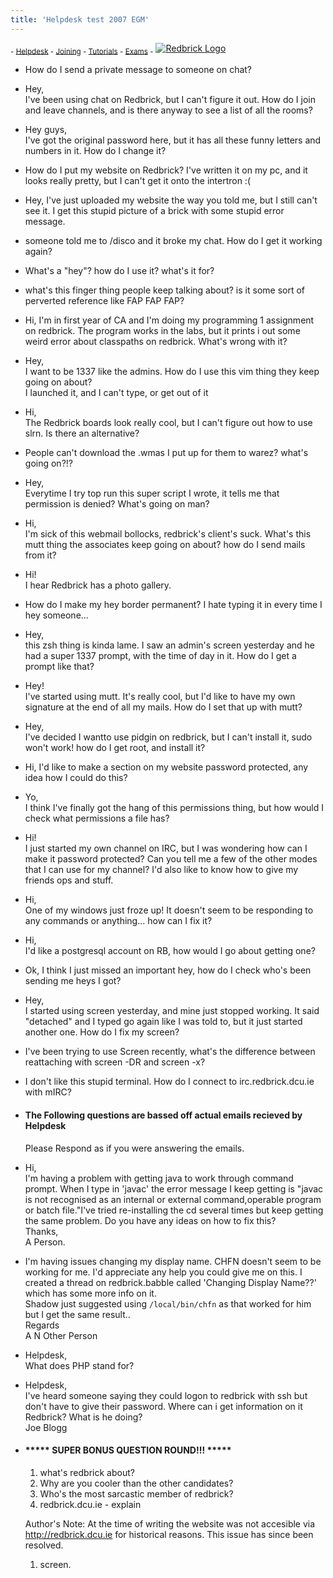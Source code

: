 ```yaml
---
title: 'Helpdesk test 2007 EGM'
---
```


 <sub> - [Helpdesk](../) - [Joining](../joining) - [Tutorials](../tutorials) - [Exams](../exams) -</sub>
[![Redbrick Logo](../../images/redbrick_logo.png)](../../ "Redbrick Homepage")

*   How do I send a private message to someone on chat?
*   Hey,  
    I've been using chat on Redbrick, but I can't figure it out. How do I join and leave channels, and is there anyway to see a list of all the rooms?
*   Hey guys,  
    I've got the original password here, but it has all these funny letters and numbers in it. How do I change it?
*   How do I put my website on Redbrick? I've written it on my pc, and it looks really pretty, but I can't get it onto the intertron :(
*   Hey, I've just uploaded my website the way you told me, but I still can't see it. I get this stupid picture of a brick with some stupid error message.
*   someone told me to /disco and it broke my chat. How do I get it working again?
*   What's a "hey"? how do I use it? what's it for?
*   what's this finger thing people keep talking about? is it some sort of perverted reference like FAP FAP FAP?
*   Hi, I'm in first year of CA and I'm doing my programming 1 assignment on redbrick. The program works in the labs, but it prints i out some weird error about classpaths on redbrick. What's wrong with it?
*   Hey,  
    I want to be 1337 like the admins. How do I use this vim thing they keep going on about?  
    I launched it, and I can't type, or get out of it
*   Hi,  
    The Redbrick boards look really cool, but I can't figure out how to use slrn. Is there an alternative?
*   People can't download the .wmas I put up for them to warez? what's going on?!?
*   Hey,  
    Everytime I try top run this super script I wrote, it tells me that permission is denied? What's going on man?
*   Hi,  
    I'm sick of this webmail bollocks, redbrick's client's suck. What's this mutt thing the associates keep going on about? how do I send mails from it?
*   Hi!  
    I hear Redbrick has a photo gallery.
*   How do I make my hey border permanent? I hate typing it in every time I hey someone...
*   Hey,  
    this zsh thing is kinda lame. I saw an admin's screen yesterday and he had a super 1337 prompt, with the time of day in it. How do I get a prompt like that?
*   Hey!  
    I've started using mutt. It's really cool, but I'd like to have my own signature at the end of all my mails. How do I set that up with mutt?
*   Hey,  
    I've decided I wantto use pidgin on redbrick, but I can't install it, sudo won't work! how do I get root, and install it?
*   Hi, I'd like to make a section on my website password protected, any idea how I could do this?
*   Yo,  
    I think I've finally got the hang of this permissions thing, but how would I check what permissions a file has?
*   Hi!  
    I just started my own channel on IRC, but I was wondering how can I make it password protected? Can you tell me a few of the other modes that I can use for my channel? I'd also like to know how to give my friends ops and stuff.
*   Hi,  
    One of my windows just froze up! It doesn't seem to be responding to any commands or anything... how can I fix it?
*   Hi,  
    I'd like a postgresql account on RB, how would I go about getting one?
*   Ok, I think I just missed an important hey, how do I check who's been sending me heys I got?
*   Hey,  
    I started using screen yesterday, and mine just stopped working. It said "detached" and I typed go again like I was told to, but it just started another one. How do I fix my screen?
*   I've been trying to use Screen recently, what's the difference between reattaching with screen -DR and screen -x?
*   I don't like this stupid terminal. How do I connect to irc.redbrick.dcu.ie with mIRC?
*   #### The Following questions are bassed off actual emails recieved by Helpdesk  
    Please Respond as if you were answering the emails.

*   Hi,  
    I'm having a problem with getting java to work through command prompt. When I type in 'javac' the error message I keep getting is "javac is not recognised as an internal or external command,operable program or batch file."I've tried re-installing the cd several times but keep getting the same problem. Do you have any ideas on how to fix this?  
    Thanks,  
    A Person.
*   I'm having issues changing my display name. CHFN doesn't seem to be working for me. I'd appreciate any help you could give me on this. I created a thread on redbrick.babble called 'Changing Display Name??' which has some more info on it.  
    Shadow just suggested using `/local/bin/chfn` as that worked for him but I get the same result..  
    Regards  
    A N Other Person
*   Helpdesk,  
    What does PHP stand for?
*   Helpdesk,  
    I've heard someone saying they could logon to redbrick with ssh but don't have to give their password. Where can i get information on it Redbrick? What is he doing?  
    Joe Blogg
*   #### ***** SUPER BONUS QUESTION ROUND!!! *****

    1.  what's redbrick about?
    2.  Why are you cooler than the other candidates?
    3.  Who's the most sarcastic member of redbrick?
    4.  redbrick.dcu.ie - explain

    Author's Note: At the time of writing the website was not accesible via http://redbrick.dcu.ie for historical reasons. This issue has since been resolved.

    1.  screen.
